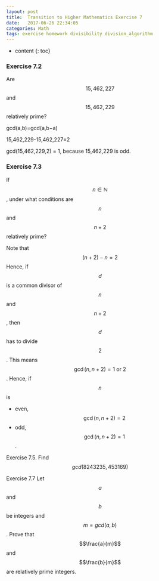 ```yaml
---
layout: post
title:  Transition to Higher Mathematics Exercise 7
date:   2017-06-26 22:34:05
categories: Math 
tags: exercise homework divisibility division_algorithm
---
```

* content
{: toc}

### Exercise 7.2 
Are $$15,462,227$$ and $$15,462,229$$ relatively prime?

gcd(a,b)=gcd(a,b−a)

15,462,229-15,462,227=2

gcd(15,462,229,2) = 1, because 15,462,229 is odd.

### Exercise 7.3
If $$n \in \mathbb{N}$$, under what conditions are $$n$$ and $$n + 2$$ relatively prime?

Note that
$$(n+2)-n = 2$$
Hence, if $$d$$ is a common divisor of $$n$$ and $$n+2$$, then $$d$$ has to divide $$2$$. This means $$\gcd(n,n+2) = 1 \text{ or }2$$. Hence, if $$n$$ is

 - even, $$\gcd(n,n+2) = 2$$
 - odd, $$\gcd(n,n+2) = 1$$.

 Exercise 7.5. Find $$gcd(8243235, 453169)$$



 Exercise 7.7
 Let $$a$$ and $$b$$ be integers and $$m = gcd(a, b)$$. Prove that $$\frac{a}{m}$$ and $$\frac{b}{m}$$ are relatively prime integers.



